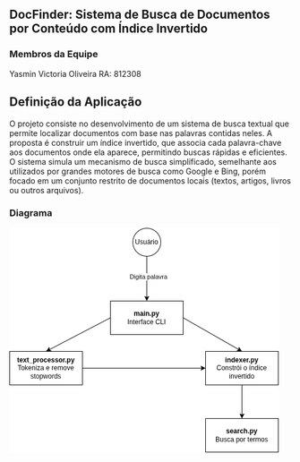 ## DocFinder: Sistema de Busca de Documentos por Conteúdo com Índice Invertido

### Membros da Equipe
Yasmin Victoria Oliveira RA: 812308

## Definição da Aplicação
O projeto consiste no desenvolvimento de um sistema de busca textual que permite localizar documentos com base nas palavras contidas neles.
A proposta é construir um índice invertido, que associa cada palavra-chave aos documentos onde ela aparece, permitindo buscas rápidas e eficientes.
O sistema simula um mecanismo de busca simplificado, semelhante aos utilizados por grandes motores de busca como Google e Bing, porém focado em um conjunto restrito de documentos locais (textos, artigos, livros ou outros arquivos).

### Diagrama

![Diagrama de Fluxo de Dados do DocuFinder](images/ori-fase2.png)
